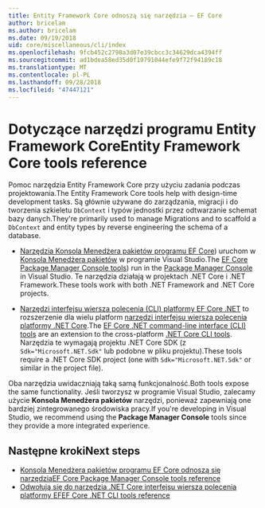 ```yaml
---
title: Entity Framework Core odnoszą się narzędzia — EF Core
author: bricelam
ms.author: bricelam
ms.date: 09/19/2018
uid: core/miscellaneous/cli/index
ms.openlocfilehash: 9fcb452c2798a3d07e39cbcc3c34629dca4394ff
ms.sourcegitcommit: ad1bdea58ed35d0f19791044efe9f72f94189c18
ms.translationtype: MT
ms.contentlocale: pl-PL
ms.lasthandoff: 09/28/2018
ms.locfileid: "47447121"
---
```

# <a name="entity-framework-core-tools-reference"></a><span data-ttu-id="ae1d6-102">Dotyczące narzędzi programu Entity Framework Core</span><span class="sxs-lookup"><span data-stu-id="ae1d6-102">Entity Framework Core tools reference</span></span>

<span data-ttu-id="ae1d6-103">Pomoc narzędzia Entity Framework Core przy użyciu zadania podczas projektowania.</span><span class="sxs-lookup"><span data-stu-id="ae1d6-103">The Entity Framework Core tools help with design-time development tasks.</span></span> <span data-ttu-id="ae1d6-104">Są głównie używane do zarządzania, migracji i do tworzenia szkieletu `DbContext` i typów jednostki przez odtwarzanie schemat bazy danych.</span><span class="sxs-lookup"><span data-stu-id="ae1d6-104">They're primarily used to manage Migrations and to scaffold a `DbContext` and entity types by reverse engineering the schema of a database.</span></span>

* <span data-ttu-id="ae1d6-105">[Narzędzia Konsola Menedżera pakietów programu EF Core](powershell.md)) uruchom w [Konsola Menedżera pakietów](https://docs.microsoft.com/nuget/tools/package-manager-console) w programie Visual Studio.</span><span class="sxs-lookup"><span data-stu-id="ae1d6-105">The [EF Core Package Manager Console tools](powershell.md)) run in the [Package Manager Console](https://docs.microsoft.com/nuget/tools/package-manager-console) in Visual Studio.</span></span> <span data-ttu-id="ae1d6-106">Te narzędzia działają w projektach .NET Core i .NET Framework.</span><span class="sxs-lookup"><span data-stu-id="ae1d6-106">These tools work with both .NET Framework and .NET Core projects.</span></span>

* <span data-ttu-id="ae1d6-107">[Narzędzi interfejsu wiersza polecenia (CLI) platformy EF Core .NET](dotnet.md) to rozszerzenie dla wielu platform [narzędzi interfejsu wiersza polecenia platformy .NET Core](https://docs.microsoft.com/dotnet/core/tools/).</span><span class="sxs-lookup"><span data-stu-id="ae1d6-107">The [EF Core .NET command-line interface (CLI) tools](dotnet.md) are an extension to the cross-platform [.NET Core CLI tools](https://docs.microsoft.com/dotnet/core/tools/).</span></span> <span data-ttu-id="ae1d6-108">Narzędzia te wymagają projektu .NET Core SDK (z `Sdk="Microsoft.NET.Sdk"` lub podobne w pliku projektu).</span><span class="sxs-lookup"><span data-stu-id="ae1d6-108">These tools require a .NET Core SDK project (one with `Sdk="Microsoft.NET.Sdk"` or similar in the project file).</span></span>

<span data-ttu-id="ae1d6-109">Oba narzędzia uwidaczniają taką samą funkcjonalność.</span><span class="sxs-lookup"><span data-stu-id="ae1d6-109">Both tools expose the same functionality.</span></span> <span data-ttu-id="ae1d6-110">Jeśli tworzysz w programie Visual Studio, zalecamy użycie **Konsola Menedżera pakietów** narzędzi, ponieważ zapewniają one bardziej zintegrowanego środowiska pracy.</span><span class="sxs-lookup"><span data-stu-id="ae1d6-110">If you're developing in Visual Studio, we recommend using the **Package Manager Console** tools since they provide a more integrated experience.</span></span>

## <a name="next-steps"></a><span data-ttu-id="ae1d6-111">Następne kroki</span><span class="sxs-lookup"><span data-stu-id="ae1d6-111">Next steps</span></span>

* [<span data-ttu-id="ae1d6-112">Konsola Menedżera pakietów programu EF Core odnoszą się narzędzia</span><span class="sxs-lookup"><span data-stu-id="ae1d6-112">EF Core Package Manager Console tools reference</span></span>](powershell.md)
* [<span data-ttu-id="ae1d6-113">Odwołują się do narzędzia .NET Core interfejsu wiersza polecenia platformy EF</span><span class="sxs-lookup"><span data-stu-id="ae1d6-113">EF Core .NET CLI tools reference</span></span>](dotnet.md)